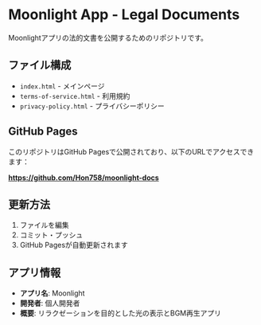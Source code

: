 # Moonlight App - Legal Documents

Moonlightアプリの法的文書を公開するためのリポジトリです。

## ファイル構成

- `index.html` - メインページ
- `terms-of-service.html` - 利用規約
- `privacy-policy.html` - プライバシーポリシー

## GitHub Pages

このリポジトリはGitHub Pagesで公開されており、以下のURLでアクセスできます：

**https://github.com/Hon758/moonlight-docs**

## 更新方法

1. ファイルを編集
2. コミット・プッシュ
3. GitHub Pagesが自動更新されます

## アプリ情報

- **アプリ名**: Moonlight
- **開発者**: 個人開発者
- **概要**: リラクゼーションを目的とした光の表示とBGM再生アプリ
